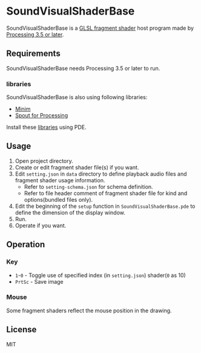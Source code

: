 # SoundVisualShaderBase

SoundVisualShaderBase is a [GLSL fragment shader](https://www.khronos.org/opengl/wiki/Fragment_Shader) host program made by [Processing 3.5 or later](https://processing.org/).

## Requirements

SoundVisualShaderBase needs Processing 3.5 or later to run.

### libraries

SoundVisualShaderBase is also using following libraries:

- [Minim](http://code.compartmental.net/minim/)
- [Spout for Processing](https://github.com/leadedge/SpoutProcessing/wiki)

Install these [libraries](https://processing.org/reference/libraries/) using PDE.

## Usage

1. Open project directory.
2. Create or edit fragment shader file(s) if you want.
3. Edit `setting.json` in `data` directory to define playback audio files and fragment shader usage information.
   - Refer to `setting-schema.json` for schema definition.
   - Refer to file header comment of fragment shader file for kind and options(bundled files only).
4. Edit the beginning of the `setup` function in `SoundVisualShaderBase.pde` to define the dimension of the display window.
5. Run.
6. Operate if you want.

## Operation

### Key

- `1`-`0` - Toggle use of specified index (in `setting.json`) shader(`0` as 10)
- `PrtSc` - Save image

### Mouse

Some fragment shaders reflect the mouse position in the drawing.

## License

MIT

